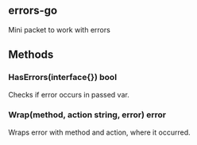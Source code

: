 errors-go
--------

Mini packet to work with errors

## Methods

### HasErrors(interface{}) bool

Checks if error occurs in passed var.

### Wrap(method, action string, error) error

Wraps error with method and action, where it occurred.